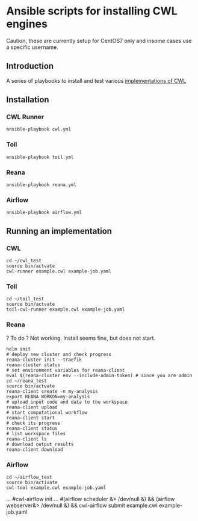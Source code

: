 # Ansible scripts for installing CWL engines

Caution, these are currently setup for CentOS7 only and insome cases use a specific username.

## Introduction

A series of playbooks to install and test various [implementations of CWL](https://www.commonwl.org/#Implementations)


## Installation

### CWL Runner

```
ansible-playbook cwl.yml
```

### Toil

```
ansible-playbook toil.yml
```

### Reana

```
ansible-playbook reana.yml
```

### Airflow

```
ansible-playbook airflow.yml
```


## Running an implementation

### CWL

```
cd ~/cwl_test
source bin/actvate 
cwl-runner example.cwl example-job.yaml
```
### Toil

```
cd ~/toil_test
source bin/actvate 
toil-cwl-runner example.cwl example-job.yaml
```

### Reana

? To do
? Not working.  Install seems fine, but does not start.

```
helm init
# deploy new cluster and check progress
reana-cluster init --traefik
reana-cluster status
# set environment variables for reana-client
eval $(reana-cluster env --include-admin-token) # since you are admin
cd ~/reana_test
source bin/actvate
reana-client create -n my-analysis
export REANA_WORKON=my-analysis
# upload input code and data to the workspace
reana-client upload
# start computational workflow
reana-client start
# check its progress
reana-client status
# list workspace files
reana-client ls
# download output results
reana-client download
```

### Airflow

```
cd ~/airflow_test
source bin/activate
cwl-tool example.cwl example-job.yaml
```
... #cwl-airflow init
... #(airflow scheduler &> /dev/null &) && (airflow webserver&> /dev/null &) && cwl-airflow submit example.cwl example-job.yaml


